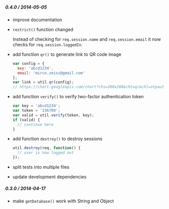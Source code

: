 
##### 0.4.0 / 2014-05-05

- improve documentation
- `restrict()` function changed

  Instead of checking for `req.session.name` and `req.session.email`
  it now checks for `req.session.loggedIn`.

- add function `qr()` to generate link to QR code image

  ```js
  var config = {
    key: 'abcd1234',
    email: 'mirco.zeiss@gmail.com'
  };
  var link = util.qr(config);
  // https://chart.googleapis.com/chart?chs=200x200&cht=qr&chl=otpauth%3A%2F%2Ftotp%2FLockit%3Amirco.zeiss%40gmail.com%3Fsecret%3DMFRGGZBRGI2DI%3D%3D%3D%26issuer%3DLockit
  ```

- add function `verify()` to verify two-factor authentication token

  ```js
  var key = 'abcd1234';
  var token = '236709';
  var valid = util.verify(token, key);
  if (valid) {
    // continue here
  }
  ```

- add function `destroy()` to destroy sessions

  ```js
  util.destroy(req, function() {
    // user is now logged out
  });
  ```

- split tests into multiple files
- update development dependencies

##### 0.3.0 / 2014-04-17

- make `getDatabase()` work with String and Object
